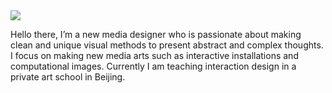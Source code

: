 <img src="https://phils.design/github/github_profile.jpg">

Hello there, I’m a new media designer who is passionate about making clean and unique visual methods to present abstract and complex thoughts. I focus on making new media arts such as interactive installations and computational images. Currently I am teaching interaction design in a private art school in Beijing.

<!--
**philanri/philanri** is a ✨ _special_ ✨ repository because its `README.md` (this file) appears on your GitHub profile.

Here are some ideas to get you started:

- 🔭 I’m currently working on ...
- 🌱 I’m currently learning ...
- 👯 I’m looking to collaborate on ...
- 🤔 I’m looking for help with ...
- 💬 Ask me about ...
- 📫 How to reach me: ...
- 😄 Pronouns: ...
- ⚡ Fun fact: ...
-->
